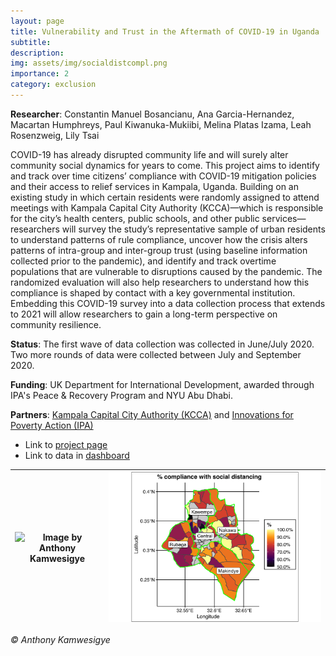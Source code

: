 ```yaml
---
layout: page
title: Vulnerability and Trust in the Aftermath of COVID-19 in Uganda
subtitle:   
description:  
img: assets/img/socialdistcompl.png
importance: 2
category: exclusion
---
```


**Researcher**: Constantin Manuel Bosancianu, Ana Garcia-Hernandez, Macartan Humphreys, Paul Kiwanuka-Mukiibi, Melina Platas Izama, Leah Rosenzweig, Lily Tsai
  
COVID-19 has already disrupted community life and will surely alter community social dynamics for years to come. This project aims to identify and track over time citizens’ compliance with COVID-19 mitigation policies and their access to relief services in Kampala, Uganda. Building on an existing study in which certain residents were randomly assigned to attend meetings with Kampala Capital City Authority (KCCA)—which is responsible for the city’s health centers, public schools, and other public services—researchers will survey the study’s representative sample of urban residents to understand patterns of rule compliance, uncover how the crisis alters patterns of intra-group and inter-group trust (using baseline information collected prior to the pandemic), and identify and track overtime populations that are vulnerable to disruptions caused by the pandemic. The randomized evaluation will also help researchers to understand how this compliance is shaped by contact with a key governmental institution. Embedding this COVID-19 survey into a data collection process that extends to 2021 will allow researchers to gain a long-term perspective on community resilience.  
  
**Status**: The first wave of data collection was collected in June/July 2020. Two more rounds of data were collected between July and September 2020.  
  
**Funding**: UK Department for International Development, awarded through IPA's Peace & Recovery Program and NYU Abu Dhabi.  
  
**Partners**: [Kampala Capital City Authority (KCCA)](https://www.kcca.go.ug/) and [Innovations for Poverty Action (IPA)](https://poverty-action.org/)  
  
* Link to [project page](https://poverty-action.org/vulnerability-and-trust-aftermath-covid-19-uganda)  
* Link to data in [dashboard](https://wzb-ipi.github.io/kampala_dashboard/)




 
   
| ![Image by Anthony Kamwesigye](../../assets/img/covid-uganda.jpg)  | ![Graph](assets/img/socialdistcompl.png) |
|------------------------|------------------------|


*© Anthony Kamwesigye*

